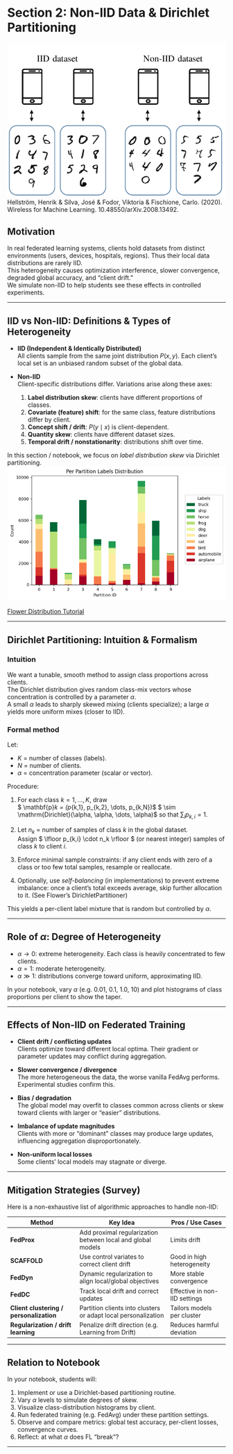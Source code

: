 # Section 2: Non-IID Data & Dirichlet Partitioning
![IID image](iid_1.png)
Hellström, Henrik & Silva, José & Fodor, Viktoria & Fischione, Carlo. (2020). Wireless for Machine Learning. 10.48550/arXiv.2008.13492. 
## Motivation

In real federated learning systems, clients hold datasets from distinct environments (users, devices, hospitals, regions). Thus their local data distributions are rarely IID.  
This heterogeneity causes optimization interference, slower convergence, degraded global accuracy, and “client drift.”  
We simulate non-IID to help students see these effects in controlled experiments.

---

## IID vs Non-IID: Definitions & Types of Heterogeneity

- **IID (Independent & Identically Distributed)**  
  All clients sample from the same joint distribution $P(x, y)$. Each client’s local set is an unbiased random subset of the global data.

- **Non-IID**  
  Client-specific distributions differ. Variations arise along these axes:

  1. **Label distribution skew**: clients have different proportions of classes.  
  2. **Covariate (feature) shift**: for the same class, feature distributions differ by client.  
  3. **Concept shift / drift**: $P(y \mid x)$ is client-dependent.  
  4. **Quantity skew**: clients have different dataset sizes.  
  5. **Temporal drift / nonstationarity**: distributions shift over time.

In this section / notebook, we focus on *label distribution skew* via Dirichlet partitioning.
![split](tutorial-visualize-label-distribution_9_0.png)

[Flower Distribution Tutorial](https://flower.ai/docs/datasets/tutorial-visualize-label-distribution.html)



---

## Dirichlet Partitioning: Intuition & Formalism

### Intuition

We want a tunable, smooth method to assign class proportions across clients.  
The Dirichlet distribution gives random class-mix vectors whose concentration is controlled by a parameter $\alpha$.  
A small $\alpha$ leads to sharply skewed mixing (clients specialize); a large $\alpha$ yields more uniform mixes (closer to IID).

### Formal method

Let:

- $K$ = number of classes (labels).  
- $N$ = number of clients.  
- $\alpha$ = concentration parameter (scalar or vector).  

Procedure:

1. For each class $k = 1,\dots,K$, draw  
   $ \mathbf{p}_k = (p_{k,1}, p_{k,2}, \dots, p_{k,N})$ $ \sim \mathrm{Dirichlet}(\alpha, \alpha, \dots, \alpha)$
   so that $\sum_i p_{k,i} = 1$.  

2. Let $n_k$ = number of samples of class $k$ in the global dataset.  
   Assign $ \lfloor p_{k,i} \cdot n_k \rfloor $ (or nearest integer) samples of class $k$ to client $i$.  

3. Enforce minimal sample constraints: if any client ends with zero of a class or too few total samples, resample or reallocate.  

4. Optionally, use *self-balancing* (in implementations) to prevent extreme imbalance: once a client’s total exceeds average, skip further allocation to it. (See Flower’s DirichletPartitioner) 

This yields a per-client label mixture that is random but controlled by $\alpha$.

---

## Role of $\alpha$: Degree of Heterogeneity

- $\alpha \to 0$: extreme heterogeneity. Each class is heavily concentrated to few clients.  
- $\alpha = 1$: moderate heterogeneity.  
- $\alpha \gg 1$: distributions converge toward uniform, approximating IID.  

In your notebook, vary $\alpha$ (e.g. 0.01, 0.1, 1.0, 10) and plot histograms of class proportions per client to show the taper.

---

## Effects of Non-IID on Federated Training

- **Client drift / conflicting updates**  
  Clients optimize toward different local optima. Their gradient or parameter updates may conflict during aggregation.

- **Slower convergence / divergence**  
  The more heterogeneous the data, the worse vanilla FedAvg performs. Experimental studies confirm this. 

- **Bias / degradation**  
  The global model may overfit to classes common across clients or skew toward clients with larger or “easier” distributions.

- **Imbalance of update magnitudes**  
  Clients with more or “dominant” classes may produce large updates, influencing aggregation disproportionately.

- **Non-uniform local losses**  
  Some clients’ local models may stagnate or diverge.

---

## Mitigation Strategies (Survey)

Here is a non-exhaustive list of algorithmic approaches to handle non-IID:

| Method | Key Idea | Pros / Use Cases |
|---|---|---|
| **FedProx** | Add proximal regularization between local and global models | Limits drift |
| **SCAFFOLD** | Use control variates to correct client drift | Good in high heterogeneity |
| **FedDyn** | Dynamic regularization to align local/global objectives | More stable convergence |
| **FedDC** | Track local drift and correct updates | Effective in non-IID settings |
| **Client clustering / personalization** | Partition clients into clusters or adapt local personalization | Tailors models per cluster  |
| **Regularization / drift learning** | Penalize drift direction (e.g. Learning from Drift)  | Reduces harmful deviation |

---

## Relation to Notebook

In your notebook, students will:

1. Implement or use a Dirichlet-based partitioning routine.  
2. Vary $\alpha$ levels to simulate degrees of skew.  
3. Visualize class-distribution histograms by client.  
4. Run federated training (e.g. FedAvg) under these partition settings.  
5. Observe and compare metrics: global test accuracy, per-client losses, convergence curves.  
6. Reflect: at what $\alpha$ does FL “break”?


---


